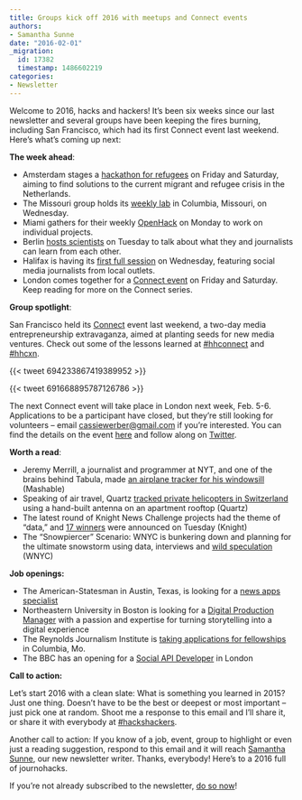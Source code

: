 ```yaml
---
title: Groups kick off 2016 with meetups and Connect events
authors:
- Samantha Sunne
date: "2016-02-01"
_migration:
  id: 17382
  timestamp: 1486602219
categories:
- Newsletter
---
```


Welcome to 2016, hacks and hackers! It’s been six weeks since our last newsletter and several groups have been keeping the fires burning, including San Francisco, which had its first Connect event last weekend. Here’s what’s coming up next:

****The week ahead****:

  * Amsterdam stages a [hackathon for refugees][1] on Friday and Saturday, aiming to find solutions to the current migrant and refugee crisis in the Netherlands.
  * The Missouri group holds its [weekly lab][2] in Columbia, Missouri, on Wednesday.
  * Miami gathers for their weekly [OpenHack][3] on Monday to work on individual projects.
  * Berlin [hosts scientists][4] on Tuesday to talk about what they and journalists can learn from each other.
  * Halifax is having its [first full session][5] on Wednesday, featuring social media journalists from local outlets.
  * London comes together for a [Connect event][6] on Friday and Saturday. Keep reading for more on the Connect series.

****Group spotlight****:

San Francisco held its [Connect][7] event last weekend, a two-day media entrepreneurship extravaganza, aimed at planting seeds for new media ventures. Check out some of the lessons learned at [#hhconnect][8] and [#hhcxn][9].

{{< tweet 694233867419389952 >}}

{{< tweet 691668895787126786 >}}

The next Connect event will take place in London next week, Feb. 5-6. Applications to be a participant have closed, but they&#8217;re still looking for volunteers &#8211; email cassiewerber@gmail.com if you&#8217;re interested. You can find the details on the event [here][6] and follow along on [Twitter][8].

****Worth a read****:

  * Jeremy Merrill, a journalist and programmer at NYT, and one of the brains behind Tabula, made [an airplane tracker for his windowsill][10] (Mashable)
  * Speaking of air travel, Quartz [tracked private helicopters in Switzerland][11] using a hand-built antenna on an apartment rooftop (Quartz)
  * The latest round of Knight News Challenge projects had the theme of “data,” and [17 winners][12] were announced on Tuesday (Knight)
  * The “Snowpiercer” Scenario: WNYC is bunkering down and planning for the ultimate snowstorm using data, interviews and [wild speculation][13] (WNYC)

****Job openings:****

  * The American-Statesman in Austin, Texas, is looking for a [news apps specialist][14]
  * Northeastern University in Boston is looking for a [Digital Production Manager][15] with a passion and expertise for turning storytelling into a digital experience
  * The Reynolds Journalism Institute is [taking applications for fellowships][16] in Columbia, Mo.
  * The BBC has an opening for a [Social API Developer][17] in London

****Call to action:****

Let’s start 2016 with a clean slate: What is something you learned in 2015? Just one thing. Doesn’t have to be the best or deepest or most important &#8211; just pick one at random. Shoot me a response to this email and I’ll share it, or share it with everybody at [#hackshackers][18].

Another call to action: If you know of a job, event, group to highlight or even just a reading suggestion, respond to this email and it will reach [Samantha Sunne][19], our new newsletter writer. Thanks, everybody! Here’s to a 2016 full of journohacks.

If you&#8217;re not already subscribed to the newsletter, [do so now][20]!

 [1]: http://www.meetup.com/Hacks-Hackers-Amsterdam/events/227302638/
 [2]: http://www.meetup.com/hackshackersIRE/events/qlcfwgyvdbfb/
 [3]: http://www.meetup.com/Hacks-Hackers-Miami/events/228045826/
 [4]: http://www.meetup.com/Hacks-Hackers-Berlin/events/228425386/
 [5]: https://www.facebook.com/events/1554763688176804/
 [6]: http://connect.hackshackers.com/event/london/
 [7]: http://connect.hackshackers.com/
 [8]: https://twitter.com/search?q=%23hhconnect&src=typd
 [9]: https://twitter.com/hashtag/hhcxn?src=hash
 [10]: http://mashable.com/2016/01/25/flyover-airplane-tracker/#JO6B3E_Az8qI
 [11]: http://qz.com/600590/we-brought-an-antenna-to-davos-to-track-private-air-travel-and-heres-what-we-found/
 [12]: http://www.knightfoundation.org/blogs/knightblog/2016/1/26/17-ideas-win-knight-news-challenge-data/
 [13]: http://project.wnyc.org/snowpiercer/
 [14]: https://github.com/statesman/jobs/blob/master/news-apps-specialist.md
 [15]: https://neu.peopleadmin.com/postings/40083
 [16]: https://www.rjionline.org/stories/whats-your-idea-apply-now-for-2016-2017-rji-fellowships
 [17]: http://careerssearch.bbc.co.uk/jobs/job/Social-API-Developer/14669
 [18]: https://twitter.com/search?q=%23hackshackers&src=typd
 [19]: https://twitter.com/SamanthaSunne
 [20]: http://hackshackers.com/blog/2015/09/18/sign-hackshackers-new-newsletter/
